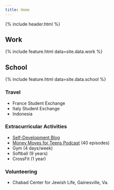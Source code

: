 ```yaml
---
title: Home
---
```


{% include header.html %}

## Work

{% include feature.html data=site.data.work %}

## School

{% include feature.html data=site.data.school %}

### Travel

- France Student Exchange
- Italy Student Exchange
- Indonesia

### Extracurricular Activities

- [Self-Development Blog](https://world.hey.com/talia/)
- [Money Moves for Teens Podcast](https://tslevy.github.io/moneymovesforteens/) (40 episodes)
- Gym (4 days/week)
- Softball (9 years)
- CrossFit (1 year)

### Volunteering

- Chabad Center for Jewish Life, Gainesville, Va.